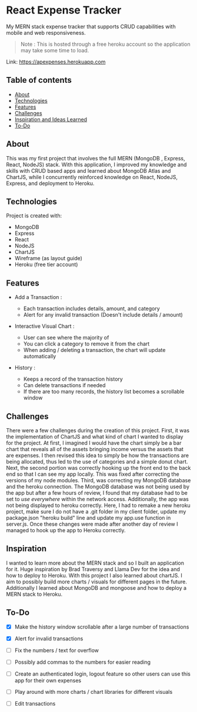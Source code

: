 
# React Expense Tracker

My MERN stack expense tracker that supports CRUD capabilities with mobile and web responsiveness.

> Note : This is hosted through a free heroku account so the application may take some time to load. 

Link: https://apexpenses.herokuapp.com

## Table of contents

-  [About](#about)
-  [Technologies](#technologies)
-  [Features](#features)
-  [Challenges](#challenges)
-  [Inspiration and Ideas Learned](#inspiration)
-  [To-Do](#to-do)

## About

This was my first project that involves the full MERN (MongoDB , Express, React, NodeJS) stack. With this application, I improved my knowledge and skills with CRUD based apps and learned about MongoDB Atlas and ChartJS, while I concurrently reinforced knowledge on React, NodeJS, Express, and deployment to Heroku.

## Technologies

Project is created with:

-  MongoDB
-  Express
-  React
-  NodeJS
-  ChartJS
-  Wireframe (as layout guide)
-  Heroku (free tier account)

## Features

- Add a Transaction :
  - Each transaction includes details, amount, and category
  - Alert for any invalid transaction (Doesn't include details / amount)

- Interactive Visual Chart :
  - User can see where the majority of 
  - You can click a category to remove it from the chart
  - When adding / deleting a transaction, the chart will update automatically

- History :
  - Keeps a record of the transaction history
  - Can delete transactions if needed
  - If there are too many records, the history list becomes a scrollable window

## Challenges

There were a few challenges during the creation of this project. First, it was the implementation of ChartJS and what kind of chart I wanted to display for the project. At first, I imagined I would have the chart simply be a bar chart that reveals all of the assets bringing income versus the assets that are expenses. I then revised this idea to simply be how the transactions are being allocated, thus led to the use of categories and a simple donut chart. Next, the second portion was correctly hooking up the front end to the back end so that I can see my app locally. This was fixed after correcting the versions of my node modules. Third, was correcting my MongoDB database and the heroku connection. The MongoDB database was not being used by the app but after a few hours of review, I found that my database had to be set to *use everywhere* within the network access. Additionally, the app was not being displayed to heroku correctly. Here, I had to remake a new heroku project, make sure I do not have a .git folder in my client folder, update my package.json "heroku build" line and update my app.use function in server.js. Once these changes were made after another day of review I managed to hook up the app to Heroku correctly.

## Inspiration

I wanted to learn more about the MERN stack and so I built an application for it. Huge inspiration by Brad Traversy and Llama Dev for the idea and how to deploy to Heroku. With this project I also learned about chartJS. I aim to possibly build more charts / visuals for different pages in the future. Additionally I learned about MongoDB and mongoose and how to deploy a MERN stack to Heroku.

## To-Do

- [x] Make the history window scrollable after a large number of transactions
- [x] Alert for invalid transactions
- [ ] Fix the numbers / text for overflow
- [ ] Possibly add commas to the numbers for easier reading
- [ ] Create an authenticated login, logout feature so other users can use this app for their own expenses
- [ ] Play around with more charts / chart libraries for different visuals
- [ ] Edit transactions



